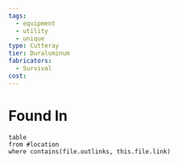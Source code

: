 ```yaml
---
tags:
  - equipment
  - utility
  - unique
type: Cutteray
tier: Duraluminum
fabricators:
  - Survival
cost:
---
```

# Found In
```dataview
table
from #location 
where contains(file.outlinks, this.file.link)
```
